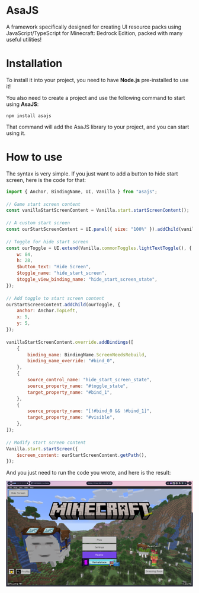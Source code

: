 # AsaJS

A framework specifically designed for creating UI resource packs using JavaScript/TypeScript for Minecraft: Bedrock Edition, packed with many useful utilities!

# Installation

<p>To install it into your project, you need to have <b>Node.js</b> pre-installed to use it!</p>

<p>You also need to create a project and use the following command to start using <b>AsaJS</b>:</p>

```batch
npm install asajs
```

<p>That command will add the AsaJS library to your project, and you can start using it.</p>

# How to use

<p>The syntax is very simple. If you just want to add a button to hide start screen, here is the code for that:</p>

```javascript
import { Anchor, BindingName, UI, Vanilla } from "asajs";

// Game start screen content
const vanillaStartScreenContent = Vanilla.start.startScreenContent();

// A custom start screen
const ourStartScreenContent = UI.panel({ size: "100%" }).addChild(vanillaStartScreenContent);

// Toggle for hide start screen
const ourToggle = UI.extend(Vanilla.commonToggles.lightTextToggle(), {
    w: 84,
    h: 28,
    $button_text: "Hide Screen",
    $toggle_name: "hide_start_screen",
    $toggle_view_binding_name: "hide_start_screen_state",
});

// Add toggle to start screen content
ourStartScreenContent.addChild(ourToggle, {
    anchor: Anchor.TopLeft,
    x: 5,
    y: 5,
});

vanillaStartScreenContent.override.addBindings([
    {
        binding_name: BindingName.ScreenNeedsRebuild,
        binding_name_override: "#bind_0",
    },
    {
        source_control_name: "hide_start_screen_state",
        source_property_name: "#toggle_state",
        target_property_name: "#bind_1",
    },
    {
        source_property_name: "[!#bind_0 && !#bind_1]",
        target_property_name: "#visible",
    },
]);

// Modify start screen content
Vanilla.start.startScreen({
    $screen_content: ourStartScreenContent.getPath(),
});
```

<p>And you just need to run the code you wrote, and here is the result:</p>

<p align="center">
    <img width="750px" max-width="100%" src="resources/example_1.png" />
</p>
